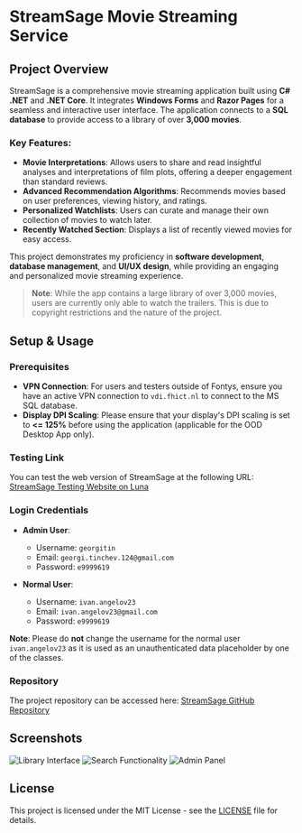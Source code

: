 # StreamSage Movie Streaming Service

## Project Overview

StreamSage is a comprehensive movie streaming application built using **C# .NET** and **.NET Core**. It integrates **Windows Forms** and **Razor Pages** for a seamless and interactive user interface. The application connects to a **SQL database** to provide access to a library of over **3,000 movies**. 

### Key Features:
- **Movie Interpretations**: Allows users to share and read insightful analyses and interpretations of film plots, offering a deeper engagement than standard reviews.
- **Advanced Recommendation Algorithms**: Recommends movies based on user preferences, viewing history, and ratings.
- **Personalized Watchlists**: Users can curate and manage their own collection of movies to watch later.
- **Recently Watched Section**: Displays a list of recently viewed movies for easy access.

This project demonstrates my proficiency in **software development**, **database management**, and **UI/UX design**, while providing an engaging and personalized movie streaming experience.

> **Note**: While the app contains a large library of over 3,000 movies, users are currently only able to watch the trailers. This is due to copyright restrictions and the nature of the project.

## Setup & Usage

### Prerequisites

- **VPN Connection**: For users and testers outside of Fontys, ensure you have an active VPN connection to `vdi.fhict.nl` to connect to the MS SQL database.
- **Display DPI Scaling**: Please ensure that your display's DPI scaling is set to **<= 125%** before using the application (applicable for the OOD Desktop App only).

### Testing Link

You can test the web version of StreamSage at the following URL:
[StreamSage Testing Website on Luna](https://i524441.luna.fhict.nl/)

### Login Credentials

- **Admin User**:  
  - Username: `georgitin`  
  - Email: `georgi.tinchev.124@gmail.com`  
  - Password: `e9999619`
  
- **Normal User**:  
  - Username: `ivan.angelov23`  
  - Email: `ivan.angelov23@gmail.com`  
  - Password: `e9999619`

**Note**: Please do **not** change the username for the normal user `ivan.angelov23` as it is used as an unauthenticated data placeholder by one of the classes.

### Repository

The project repository can be accessed here:
[StreamSage GitHub Repository](https://git.fhict.nl/I524441/individual-project-sem2)

## Screenshots

![Library Interface](images/library_app1.png)
![Search Functionality](images/library_app2.png)
![Admin Panel](images/library_app3.png)

## License

This project is licensed under the MIT License - see the [LICENSE](LICENSE) file for details.
